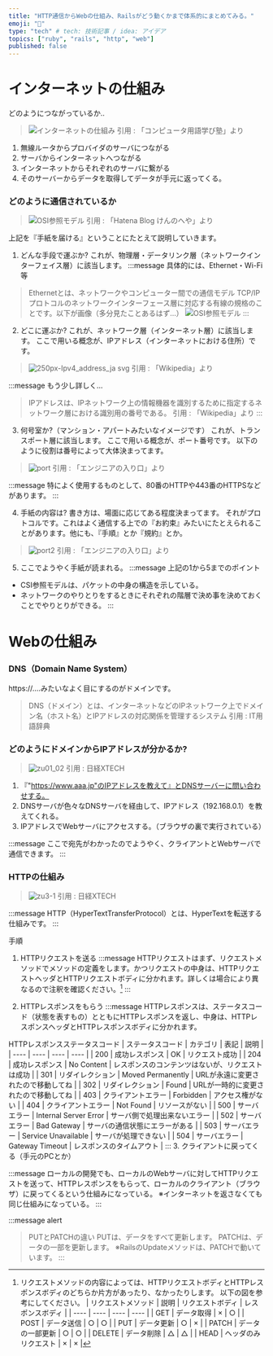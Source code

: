 ```yaml
---
title: "HTTP通信からWebの仕組み、Railsがどう動くかまで体系的にまとめてみる。"
emoji: "👏"
type: "tech" # tech: 技術記事 / idea: アイデア
topics: ["ruby", "rails", "http", "web"]
published: false
---
```

# インターネットの仕組み
どのようにつながっているか..

> ![インターネットの仕組み](https://user-images.githubusercontent.com/77420123/159201734-43f5f228-841a-40d7-8a8f-38445e41cbad.jpeg)
引用 : 「コンピュータ用語学び塾」より

1. 無線ルータからプロバイダのサーバにつながる
2. サーバからインターネットへつながる
3. インターネットからそれぞれのサーバに繋がる
4. そのサーバーからデータを取得してデータが手元に返ってくる。

### どのように通信されているか
> ![OSI参照モデル](https://user-images.githubusercontent.com/77420123/159202205-82484285-d03e-46e7-a7c4-90d99ccd84c9.png)
引用 : 「Hatena Blog けんのへや」より

上記を『手紙を届ける』ということにたとえて説明していきます。

1. どんな手段で運ぶか?
これが、物理層・データリンク層（ネットワークインターフェイス層）に該当します。
:::message
具体的には、Ethernet・Wi-Fi等
> Ethernetとは、ネットワークやコンピューター間での通信モデル TCP/IPプロトコルのネットワークインターフェース層に対応する有線の規格のことです。以下が画像（多分見たことあるはず...）
![OSI参照モデル](https://user-images.githubusercontent.com/77420123/159202599-cb95327c-7da4-4a22-87c1-ea980a648018.jpeg)
:::

2. どこに運ぶか?
これが、ネットワーク層（インターネット層）に該当します。
ここで用いる概念が、IPアドレス（インターネットにおける住所）です。
> ![250px-Ipv4_address_ja svg](https://user-images.githubusercontent.com/77420123/159203160-97ed7eb8-b844-4485-a58e-3acf50f4efae.png)
引用 : 「Wikipedia」より

:::message
もう少し詳しく...
> IPアドレスは、IPネットワーク上の情報機器を識別するために指定するネットワーク層における識別用の番号である。
引用 : 「Wikipedia」より
:::

3. 何号室か?（マンション・アパートみたいなイメージです）
これが、トランスポート層に該当します。
ここで用いる概念が、ポート番号です。
以下のように役割は番号によって大体決まってます。
> ![port](https://user-images.githubusercontent.com/77420123/159203589-25b3a601-965a-400b-b8be-fb0c11119b85.jpeg)
引用 : 「エンジニアの入り口」より

:::message
特によく使用するものとして、80番のHTTPや443番のHTTPSなどがあります。
:::

4. 手紙の内容は?
書き方は、場面に応じてある程度決まってます。
それがプロトコルです。これはよく通信する上での『お約束』みたいにたとえられることがあります。他にも、『手順』とか『規約』とか。
> ![port2](https://user-images.githubusercontent.com/77420123/159204171-db46d51b-7b77-4963-8273-20080950bdf3.jpeg)
引用 : 「エンジニアの入り口」より

5. ここでようやく手紙が読まれる。
:::message
上記の1から5までのポイント
- CSI参照モデルは、パケットの中身の構造を示している。
- ネットワークのやりとりをするときにそれぞれの階層で決め事を決めておくことでやりとりができる。
:::

# Webの仕組み
### DNS（Domain Name System）
https://....みたいなよく目にするのがドメインです。
> DNS（ドメイン）とは、インターネットなどのIPネットワーク上でドメイン名（ホスト名）とIPアドレスの対応関係を管理するシステム
引用 : IT用語辞典

### どのようにドメインからIPアドレスが分かるか?
> ![zu01_02](https://user-images.githubusercontent.com/77420123/159205367-4a305ed1-3f86-463a-bdab-6094d8b5413b.jpeg)
引用 : 日経XTECH

1. 『"https://www.aaa.jp"のIPアドレスを教えて』とDNSサーバーに問い合わせする。
2. DNSサーバが色々なDNSサーバを経由して、IPアドレス（192.168.0.1）を教えてくれる。
3. IPアドレスでWebサーバにアクセスする。（ブラウザの裏で実行されている）

:::message
ここで宛先がわかったのでようやく、クライアントとWebサーバで通信できます。
:::

### HTTPの仕組み
> ![zu3-1](https://user-images.githubusercontent.com/77420123/159205883-ee394ef7-e9a3-42e4-b76a-9d570965a7a4.jpeg)
引用 : 日経XTECH

:::message
HTTP（HyperTextTransferProtocol）とは、HyperTextを転送する仕組みです。
:::

手順
1. HTTPリクエストを送る
:::message
HTTPリクエストはまず、リクエストメソッドでメソッドの定義をします。かつリクエストの中身は、HTTPリクエストヘッダとHTTPリクエストボディに分かれます。詳しくは場合により異なるので注釈を確認ください。[^1]
:::

2. HTTPレスポンスをもらう
:::message
HTTPレスポンスは、ステータスコード（状態を表すもの）とともにHTTPレスポンスを返し、中身は、HTTPレスポンスヘッダとHTTPレスポンスボディに分かれます。

HTTPレスポンスステータスコード
| ステータスコード | カテゴリ | 表記 | 説明 |
| ---- | ---- | ---- | ---- |
| 200 | 成功レスポンス | OK | リクエスト成功 |
| 204 | 成功レスポンス | No Content | レスポンスのコンテンツはないが、リクエストは成功 |
| 301 | リダイレクション | Moved Permanently | URLが永遠に変更されたので移動してね |
| 302 | リダイレクション | Found | URLが一時的に変更されたので移動してね |
| 403 | クライアントエラー | Forbidden | アクセス権がない |
| 404 | クライアントエラー | Not Found | リソースがない |
| 500 | サーバエラー | Internal Server Error | サーバ側で処理出来ないエラー |
| 502 | サーバエラー | Bad Gateway | サーバの通信状態にエラーがある |
| 503 | サーバエラー | Service Unavailable | サーバが処理できない |
| 504 | サーバエラー | Gateway Timeout | レスポンスのタイムアウト |
:::
3. クライアントに戻ってくる（手元のPCとか）

:::message
ローカルの開発でも、ローカルのWebサーバに対してHTTPリクエストを送って、HTTPレスポンスをもらって、ローカルのクライアント（ブラウザ）に戻ってくるという仕組みになっている。
※インターネットを返さなくても同じ仕組みになっている。
:::

:::message alert
[^1]: リクエストメソッドの内容によっては、HTTPリクエストボディとHTTPレスポンスボディのどちらか片方があったり、なかったりします。
以下の図を参考にしてください。
| リクエストメソッド | 説明 | リクエストボディ | レスポンスボディ |
| ---- | ---- | ---- | ---- |
| GET | データ取得 | × | ○ |
| POST | データ送信 | ○ | ○ |
| PUT | データ更新 | ○ | × |
| PATCH | データの一部更新 | ○ | ○ |
| DELETE | データ削除 | △ | △ |
| HEAD | ヘッダのみリクエスト | × | × |
> PUTとPATCHの違い
PUTは、データをすべて更新します。
PATCHは、データの一部を更新します。
※RailsのUpdateメソッドは、PATCHで動いています。
:::
